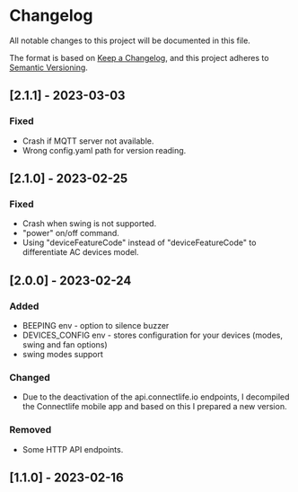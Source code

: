 # Changelog

All notable changes to this project will be documented in this file.

The format is based on [Keep a Changelog](https://keepachangelog.com/en/1.1.0/),
and this project adheres to [Semantic Versioning](https://semver.org/spec/v2.0.0.html).

## [2.1.1] - 2023-03-03

### Fixed

- Crash if MQTT server not available.
- Wrong config.yaml path for version reading.

## [2.1.0] - 2023-02-25

### Fixed

- Crash when swing is not supported.
- "power" on/off command.
- Using "deviceFeatureCode" instead of "deviceFeatureCode" to differentiate AC devices model.

## [2.0.0] - 2023-02-24

### Added

-   BEEPING env - option to silence buzzer
-   DEVICES_CONFIG env - stores configuration for your devices (modes, swing and fan options)
-   swing modes support

### Changed

-   Due to the deactivation of the api.connectlife.io endpoints, I decompiled the Connectlife mobile app and based on this I prepared a new version.

### Removed

-   Some HTTP API endpoints.

## [1.1.0] - 2023-02-16
